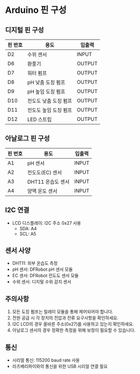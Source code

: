 # Arduino 핀 구성

## 디지털 핀 구성
| 핀 번호 | 용도 | 입출력 |
|---------|------|--------|
| D2 | 수위 센서 | INPUT |
| D6 | 환풍기 | OUTPUT |
| D7 | 워터 펌프 | OUTPUT |
| D8 | pH 낮춤 도징 펌프 | OUTPUT |
| D9 | pH 높임 도징 펌프 | OUTPUT |
| D10 | 전도도 낮춤 도징 펌프 | OUTPUT |
| D11 | 전도도 높임 도징 펌프 | OUTPUT |
| D12 | LED 스트립 | OUTPUT |

## 아날로그 핀 구성
| 핀 번호 | 용도 | 입출력 |
|---------|------|--------|
| A1 | pH 센서 | INPUT |
| A2 | 전도도(EC) 센서 | INPUT |
| A3 | DHT11 온습도 센서 | INPUT |
| A4 | 양액 온도 센서 | INPUT |

## I2C 연결
- LCD 디스플레이: I2C 주소 0x27 사용
  - SDA: A4
  - SCL: A5

## 센서 사양
- DHT11: 외부 온습도 측정
- pH 센서: DFRobot pH 센서 모듈
- EC 센서: DFRobot 전도도 센서 모듈
- 수위 센서: 디지털 수위 감지 센서

## 주의사항
1. 모든 도징 펌프는 릴레이 모듈을 통해 제어되어야 합니다.
2. 전원 공급 시 각 장치의 전압과 전류 요구사항을 확인하세요.
3. I2C LCD의 경우 올바른 주소(0x27)를 사용하고 있는지 확인하세요.
4. 아날로그 센서의 경우 정확한 측정을 위해 보정이 필요할 수 있습니다.

## 통신
- 시리얼 통신: 115200 baud rate 사용
- 라즈베리파이와의 통신을 위한 USB 시리얼 연결 필요